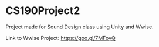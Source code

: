# CS190Project2

Project made for Sound Design class using Unity and Wwise.

Link to Wwise Project: https://goo.gl/7MFoyQ
